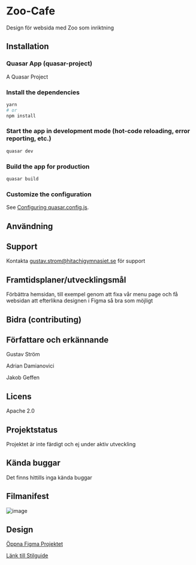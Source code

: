 # Zoo-Cafe
Design för websida med Zoo som inriktning

## Installation
### Quasar App (quasar-project)

A Quasar Project

### Install the dependencies
```bash
yarn
# or
npm install
```

### Start the app in development mode (hot-code reloading, error reporting, etc.)
```bash
quasar dev
```


### Build the app for production
```bash
quasar build
```

### Customize the configuration
See [Configuring quasar.config.js](https://v2.quasar.dev/quasar-cli-vite/quasar-config-js).

## Användning

## Support
Kontakta gustav.strom@hitachigymnasiet.se för support

## Framtidsplaner/utvecklingsmål
Förbättra hemsidan, till exempel genom att fixa vår menu page och få websidan att efterlikna designen i Figma så bra som möjligt 

## Bidra (contributing)


## Författare och erkännande
Gustav Ström

Adrian Damianovici

Jakob Geffen

## Licens
Apache 2.0
## Projektstatus
Projektet är inte färdigt och ej under aktiv utveckling

## Kända buggar
Det finns hittills inga kända buggar

## Filmanifest
![image](https://github.com/user-attachments/assets/28767bbe-e241-47f5-94ac-0e24a3a8743a)

## Design
[Öppna Figma Projektet](https://www.figma.com/design/NADkXFwnWQ32WjBYahOURQ/Caf?node-id=0-1&t=qAyx1HmZI5hxhQCa-1)

[Länk till Stilguide](./Stilguide.md)

